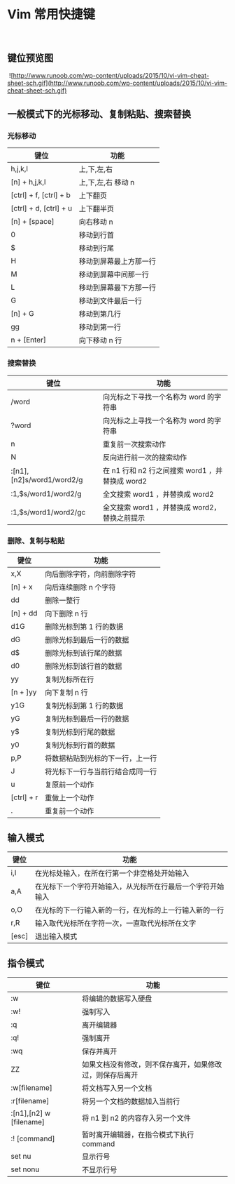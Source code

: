 

# Vim 常用快捷键
​
## 键位预览图
​
![http://www.runoob.com/wp-content/uploads/2015/10/vi-vim-cheat-sheet-sch.gif](http://www.runoob.com/wp-content/uploads/2015/10/vi-vim-cheat-sheet-sch.gif)
​

## 一般模式下的光标移动、复制粘贴、搜索替换

### 光标移动



| 键位                   | 功能                   |
| ---------------------- | ----------------------|
| h,j,k,l                | 上,下,左,右            |
| [n] + h,j,k,l          | 上,下,左,右 移动 n     |
| [ctrl] + f, [ctrl] + b | 上下翻页               |
| [ctrl] + d, [ctrl] + u | 上下翻半页             |
| [n] + [space]          | 向右移动 n             |
| 0                      | 移动到行首             |
| $                      | 移动到行尾             |
| H                      | 移动到屏幕最上方那一行 |
| M                      | 移动到屏幕中间那一行   |
| L                      | 移动到屏幕最下方那一行 |
| G                      | 移动到文件最后一行     |
| [n] + G                | 移动到第几行           |
| gg                     | 移动到第一行           |
| n + [Enter]            | 向下移动 n 行          |


### 搜索替换

| 键位                      | 功能                                            |
| ------------------------- | ----------------------------------------------- |
| /word                     | 向光标之下寻找一个名称为 word 的字符串          |
| ?word                     | 向光标之上寻找一个名称为 word 的字符串          |
| n                         | 重复前一次搜索动作                              |
| N                         | 反向进行前一次的搜索动作                        |
| :[n1],[n2]s/word1/word2/g | 在 n1 行和 n2 行之间搜索 word1 ，并替换成 word2 |
| :1,$s/word1/word2/g       | 全文搜索 word1 ，并替换成 word2                 |
| :1,$s/word1/word2/gc      | 全文搜索 word1 ，并替换成 word2，替换之前提示   |

### 删除、复制与粘贴

| 键位       | 功能                             |
| ---------- | -------------------------------- |
| x,X        | 向后删除字符，向前删除字符       |
| [n] + x    | 向后连续删除 n 个字符            |
| dd         | 删除一整行                       |
| [n] + dd   | 向下删除 n 行                    |
| d1G        | 删除光标到第 1 行的数据          |
| dG         | 删除光标到最后一行的数据         |
| d$         | 删除光标到该行尾的数据           |
| d0         | 删除光标到该行首的数据           |
| yy         | 复制光标所在行                   |
| [n + ]yy   | 向下复制 n 行                    |
| y1G        | 复制光标到第 1 行的数据          |
| yG         | 复制光标到最后一行的数据         |
| y$         | 复制光标到行尾的数据             |
| y0         | 复制光标到行首的数据             |
| p,P        | 将数据粘贴到光标的下一行，上一行 |
| J          | 将光标下一行与当前行结合成同一行 |
| u          | 复原前一个动作                   |
| [ctrl] + r | 重做上一个动作                   |
| .          | 重复前一个动作                   |

## 输入模式

| 键位  | 功能                                                       |
| ----- | ---------------------------------------------------------- |
| i,I   | 在光标处输入，在所在行第一个非空格处开始输入               |
| a,A   | 在光标下一个字符开始输入，从光标所在行最后一个字符开始输入 |
| o,O   | 在光标的下一行输入新的一行，在光标的上一行输入新的一行     |
| r,R   | 输入取代光标所在字符一次，一直取代光标所在文字             |
| [esc] | 退出输入模式                                               |

## 指令模式

| 键位                    | 功能                                                     |
| ----------------------- | -------------------------------------------------------- |
| :w                      | 将编辑的数据写入硬盘                                     |
| :w!                     | 强制写入                                                 |
| :q                      | 离开编辑器                                               |
| :q!                     | 强制离开                                                 |
| :wq                     | 保存并离开                                               |
| ZZ                      | 如果文档没有修改，则不保存离开，如果修改过，则保存后离开 |
| :w[filename]            | 将文档写入另一个文档                                     |
| :r[filename]            | 将另一个文档的数据加入当前行                             |
| :[n1],[n2] w [filename] | 将 n1 到 n2 的内容存入另一个文件                         |
| :! [command]            | 暂时离开编辑器，在指令模式下执行 command                 |
| set nu                  | 显示行号                                                 |
| set nonu                | 不显示行号                                               |
